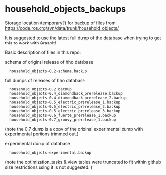 household_objects_backups
=========================

Storage location (temporary?) for backup of files from https://code.ros.org/svn/data/trunk/household_objects/

It is suggested to use the latest full dump of the database when trying to get this to work with GraspIt!

Basic description of files in this repo:

schema of original release of hho database
```
  household_objects-0.2-schema.backup 
```
full dumps of releases of hho database
```
  household_objects-0.2.backup
  household_objects-0.4_diamondback_prerelease.backup
  household_objects-0.4_diamondback_prerelease_2.backup
  household_objects-0.5_electric_prerelease_1.backup
  household_objects-0.5_electric_prerelease_2.backup
  household_objects-0.5_electric_prerelease_3.backup
  household_objects-0.6_fuerte_prerelease_1.backup
  household_objects-0.7_groovy_prerelease_1.backup
```
  (note the 0.7 dump is a copy of the original experimental dump with experimental portions trimmed out.)

experimental dump of database
```
  household_objects-experimental.backup
```
  (note the optimization_tasks & view tables were truncated to fit within github size restrictions using it is not suggested. )
